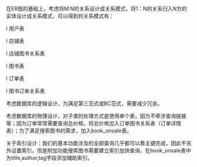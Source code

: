 在ER图的基础上，考虑将M:N的关系设计成关系模式，将1：N的关系归入N方的实体设计成关系模式，可以得到的关系模式有：

l 用户表

l 店铺表

l 店铺图书关系表

l 图书表

l 订单表

l 图书订单关系表

 

考虑数据库的逻辑设计，为满足第三范式或BC范式，需要减少冗余。

 

考虑数据库的物理设计，对子类的处理方式是使用单个表，因为不牵涉查询链接等；因为订单常常需要查询总价格，将总价格加入订单图书关系表（订单详情表）；为了满足搜索图书的需求，加入book_onsale表。

 

关于索引设计：我们的基本功能涉及的全部查询几乎都可以靠主键完成，因此不另外设置索引。但是附加功能搜索图书需要建立索引加快查询，在book_onsale表中为title,author,tag字段添加辅助索引。